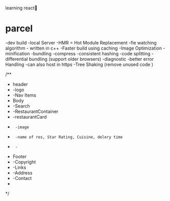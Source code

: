 learning react🫥


# parcel
-dev  build
-local Server
-HMR = Hot Module Replacement
-fie watching algorithm - written in c++
-Faster build using caching
-Image Optimization
-minification
-bundling
-compress
-consistent hashing
-code splitting
-differential bundling (support older browsers)
-diagnostic
-better error Handling
-can also host in https
-Tree Shaking (remove unused code )



/**
 * header
 *  -logo
 *  -Nav Items
 * Body
 *  -Search
 *  -RestaurantContainer
 *  -restaurantCard
 *      -image
 *      -name of res, Star Rating, Cuisine, delery time
 *      -
 * Footer
 *  -Copyright
 *  -Links
 *  -Address
 *  -Contact
 * 
*/

